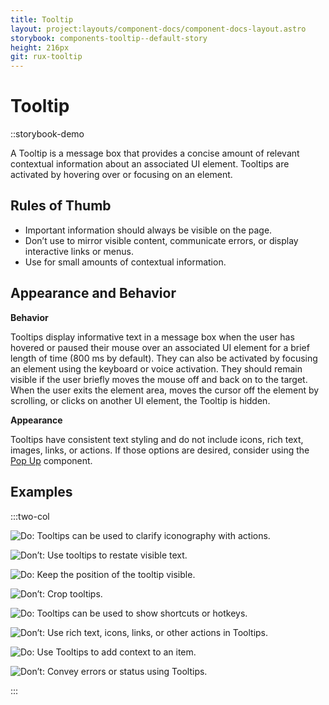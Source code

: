 ```yaml
---
title: Tooltip
layout: project:layouts/component-docs/component-docs-layout.astro
storybook: components-tooltip--default-story
height: 216px
git: rux-tooltip
---
```


# Tooltip

::storybook-demo

A Tooltip is a message box that provides a concise amount of relevant contextual information about an associated UI element. Tooltips are activated by hovering over or focusing on an element.

## Rules of Thumb

- Important information should always be visible on the page. 
- Don’t use to mirror visible content, communicate errors, or display interactive links or menus.
- Use for small amounts of contextual information.


## Appearance and Behavior

**Behavior** 

Tooltips display informative text in a message box when the user has hovered or paused their mouse over an associated UI element for a brief length of time (800 ms by default). They can also be activated by focusing an element using the keyboard or voice activation. They should remain visible if the user briefly moves the mouse off and back on to the target. When the user exits the element area, moves the cursor off the element by scrolling, or clicks on another UI element, the Tooltip is hidden.

**Appearance**

Tooltips have consistent text styling and do not include icons, rich text, images, links, or actions. If those options are desired, consider using the [Pop Up](/components/pop-up/) component.

## Examples

:::two-col

![Do: Tooltips can be used to clarify iconography with actions.](/img/components/tooltip-do-1.png "Do: Tooltips can be used to clarify iconography with actions.")

![Don’t: Use tooltips to restate visible text.](/img/components/tooltip-dont-1.png "Don’t: Use tooltips to restate visible text.")

![Do: Keep the position of the tooltip visible.](/img/components/tooltip-do-2.png "Do: Keep the position of the tooltip visible.")

![Don’t: Crop tooltips.](/img/components/tooltip-dont-2.png "Don’t: Crop tooltips.")

![Do: Tooltips can be used to show shortcuts or hotkeys.](/img/components/tooltip-do-3.png "Do: Tooltips can be used to show shortcuts or hotkeys.")

![Don’t: Use rich text, icons, links, or other actions in Tooltips.](/img/components/tooltip-dont-3.png "Don’t: Use rich text, icons, links, or other actions in Tooltips.")

![Do: Use Tooltips to add context to an item.](/img/components/tooltip-do-4.png "Do: Use Tooltips to add context to an item.")

![Don’t: Convey errors or status using Tooltips.](/img/components/tooltip-dont-4.png "Don’t: Convey errors or status using Tooltips.")

:::




